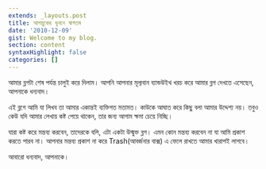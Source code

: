 ```yaml
---
extends: _layouts.post
title: আগন্তুকের ভুবনে স্বাগতম
date: '2010-12-09'
gist: Welcome to my blog.
section: content
syntaxHighlight: false
categories: []
---
```


আমার ব্লগটা শেষ পর্যন্ত চালুই করে দিলাম। আপনি আপনার মূল্যবান ব্যান্ডউইথ খরচ করে আমার ব্লগ দেখতে এসেছেন, আপনাকে ধন্যবাদ।

এই ব্লগে আমি যা লিখব তা আমার একান্তই ব্যক্তিগত মতামত। কাউকে আঘাত করে কিছু বলা আমার উদ্দেশ্য নয়। তবুও কেউ যদি আমার লেখায় কষ্ট পেয়ে থাকেন, তার জন্য আগাম ক্ষমা চেয়ে নিচ্ছি।

যারা কষ্ট করে মন্তব্য করবেন, তাদেরকে বলি, এটা একটা উস্মুক্ত ব্লগ। এমন কোন মন্তব্য করবেন না যা আমি প্রকাশ করতে পারব না। আপনার মন্তব্য প্রকাশ না করে Trash(আবর্জনার বাক্স) এ ফেলে রাখতে আমার খারাপই লাগবে।

আবারো ধন্যবাদ, আপনাকে।
